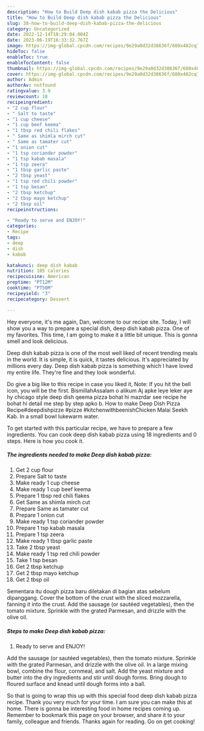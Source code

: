 ```yaml
---
description: "How to Build Deep dish kabab pizza the Delicious"
title: "How to Build Deep dish kabab pizza the Delicious"
slug: 38-how-to-build-deep-dish-kabab-pizza-the-delicious
category: Uncategorized
date: 2022-12-14T18:29:04.004Z
date: 2023-06-19T16:33:32.767Z
image: https://img-global.cpcdn.com/recipes/9e29a0d32d38636f/680x482cq70/deep-dish-kabab-pizza-recipe-main-photo.jpg
hideToc: false
enableToc: true
enableTocContent: false
thumbnail: https://img-global.cpcdn.com/recipes/9e29a0d32d38636f/680x482cq70/deep-dish-kabab-pizza-recipe-main-photo.jpg
cover: https://img-global.cpcdn.com/recipes/9e29a0d32d38636f/680x482cq70/deep-dish-kabab-pizza-recipe-main-photo.jpg
author: Admin
authorAv: notfound
ratingvalue: 3.9
reviewcount: 18
recipeingredient:
- "2 cup flour"
- " Salt to taste"
- "1 cup cheese"
- "1 cup beef keema"
- "1 tbsp red chili flakes"
- " Same as shimla mirch cut"
- " Same as tamater cut"
- "1 onion cut"
- "1 tsp coriander powder"
- "1 tsp kabab masala"
- "1 tsp zeera"
- "1 tbsp garlic paste"
- "2 tbsp yeast"
- "1 tsp red chili powder"
- "1 tsp besan"
- "2 tbsp ketchup"
- "2 tbsp mayo ketchup"
- "2 tbsp oil"
recipeinstructions:

- "Ready to serve and ENJOY!"
categories:
- Recipe
tags:
- deep
- dish
- kabab

katakunci: deep dish kabab 
nutrition: 105 calories
recipecuisine: American
preptime: "PT12M"
cooktime: "PT50M"
recipeyield: "3"
recipecategory: Dessert

---
```



Hey everyone, it's me again, Dan, welcome to our recipe site. Today, I will show you a way to prepare a special dish, deep dish kabab pizza. One of my favorites. This time, I am going to make it a little bit unique. This is gonna smell and look delicious.

Deep dish kabab pizza is one of the most well liked of recent trending meals in the world. It is simple, it is quick, it tastes delicious. It's appreciated by millions every day. Deep dish kabab pizza is something which I have loved my entire life. They're fine and they look wonderful.

Do give a big like to this recipe in case you liked it, Note: If you hit the bell icon, you will be the first. BismillahAssalam o alikum Aj apke leye leker aye hy chicago style deep dish qeema pizza bohat hi mazrdar see recipe he bohat hi detail me step by step apko b. How to make Deep Dish Pizza Recipe#deepdishpizze #pizze #kitchenwithbeenishChicken Malai Seekh Kab. In a small bowl lukewarm water.


To get started with this particular recipe, we have to prepare a few ingredients. You can cook deep dish kabab pizza using 18 ingredients and 0 steps. Here is how you cook it.

<!--inarticleads1-->

##### The ingredients needed to make Deep dish kabab pizza:

1. Get 2 cup flour
1. Prepare  Salt to taste
1. Make ready 1 cup cheese
1. Make ready 1 cup beef keema
1. Prepare 1 tbsp red chili flakes
1. Get  Same as shimla mirch cut
1. Prepare  Same as tamater cut
1. Prepare 1 onion cut
1. Make ready 1 tsp coriander powder
1. Prepare 1 tsp kabab masala
1. Prepare 1 tsp zeera
1. Make ready 1 tbsp garlic paste
1. Take 2 tbsp yeast
1. Make ready 1 tsp red chili powder
1. Take 1 tsp besan
1. Get 2 tbsp ketchup
1. Get 2 tbsp mayo ketchup
1. Get 2 tbsp oil


Sementara itu dough pizza baru diletakan di bagian atas sebelum dipanggang. Cover the bottom of the crust with the sliced mozzarella, fanning it into the crust. Add the sausage (or sautéed vegetables), then the tomato mixture. Sprinkle with the grated Parmesan, and drizzle with the olive oil. 

<!--inarticleads2-->

##### Steps to make Deep dish kabab pizza:


1. Ready to serve and ENJOY!

Add the sausage (or sautéed vegetables), then the tomato mixture. Sprinkle with the grated Parmesan, and drizzle with the olive oil. In a large mixing bowl, combine the flour, cornmeal, and salt. Add the yeast mixture and butter into the dry ingredients and stir until dough forms. Bring dough to floured surface and knead until dough forms into a ball. 

So that is going to wrap this up with this special food deep dish kabab pizza recipe. Thank you very much for your time. I am sure you can make this at home. There is gonna be interesting food in home recipes coming up. Remember to bookmark this page on your browser, and share it to your family, colleague and friends. Thanks again for reading. Go on get cooking!
